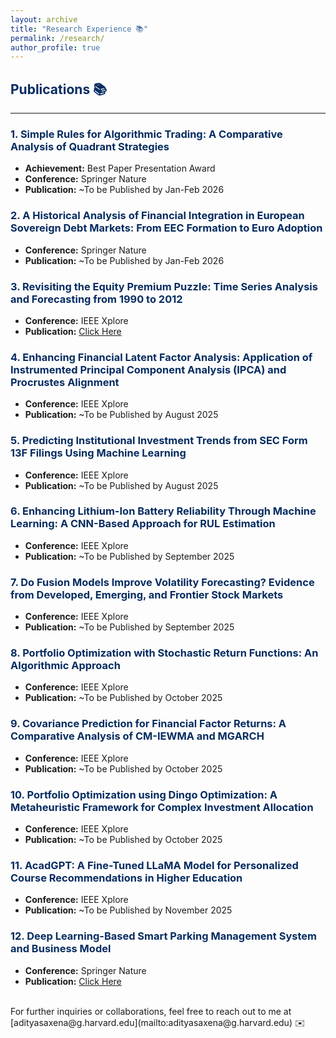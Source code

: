```yaml
---
layout: archive
title: "Research Experience 📚"
permalink: /research/
author_profile: true
---
```


<a name="publications"></a>

## <span style="color: #062C60;">Publications 📚</span>
---

### <span style="color: #062C60;">1. Simple Rules for Algorithmic Trading: A Comparative Analysis of Quadrant Strategies</span>
- **Achievement:** Best Paper Presentation Award
- **Conference:** Springer Nature
- **Publication:** ~To be Published by Jan-Feb 2026

### <span style="color: #062C60;">2. A Historical Analysis of Financial Integration in European Sovereign Debt Markets: From EEC Formation to Euro Adoption</span>
- **Conference:** Springer Nature
- **Publication:** ~To be Published by Jan-Feb 2026

### <span style="color: #062C60;">3. Revisiting the Equity Premium Puzzle: Time Series Analysis and Forecasting from 1990 to 2012</span>
- **Conference:** IEEE Xplore
- **Publication:** [Click Here](https://ieeexplore.ieee.org/document/11041424)

### <span style="color: #062C60;">4. Enhancing Financial Latent Factor Analysis: Application of Instrumented Principal Component Analysis (IPCA) and Procrustes Alignment</span>
- **Conference:** IEEE Xplore
- **Publication:** ~To be Published by August 2025

### <span style="color: #062C60;">5. Predicting Institutional Investment Trends from SEC Form 13F Filings Using Machine Learning</span>
- **Conference:** IEEE Xplore
- **Publication:** ~To be Published by August 2025

### <span style="color: #062C60;">6. Enhancing Lithium-Ion Battery Reliability Through Machine Learning: A CNN-Based Approach for RUL Estimation</span>
- **Conference:** IEEE Xplore
- **Publication:** ~To be Published by September 2025

### <span style="color: #062C60;">7. Do Fusion Models Improve Volatility Forecasting? Evidence from Developed, Emerging, and Frontier Stock Markets</span>
- **Conference:** IEEE Xplore
- **Publication:** ~To be Published by September 2025

### <span style="color: #062C60;">8. Portfolio Optimization with Stochastic Return Functions: An Algorithmic Approach</span>
- **Conference:** IEEE Xplore
- **Publication:** ~To be Published by October 2025

### <span style="color: #062C60;">9. Covariance Prediction for Financial Factor Returns: A Comparative Analysis of CM-IEWMA and MGARCH</span>
- **Conference:** IEEE Xplore
- **Publication:** ~To be Published by October 2025

### <span style="color: #062C60;">10. Portfolio Optimization using Dingo Optimization: A Metaheuristic Framework for Complex Investment Allocation</span>
- **Conference:** IEEE Xplore
- **Publication:** ~To be Published by October 2025

### <span style="color: #062C60;">11. AcadGPT: A Fine-Tuned LLaMA Model for Personalized Course Recommendations in Higher Education</span>
- **Conference:** IEEE Xplore
- **Publication:** ~To be Published by November 2025

### <span style="color: #062C60;">12. Deep Learning-Based Smart Parking Management System and Business Model</span>
- **Conference:** Springer Nature
- **Publication:** [Click Here](https://link.springer.com/chapter/10.1007/978-981-16-1103-2_11)

<br>
For further inquiries or collaborations, feel free to reach out to me at [adityasaxena@g.harvard.edu](mailto:adityasaxena@g.harvard.edu) ✉️
